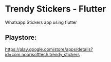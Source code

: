 # Trendy Stickers - Flutter

Whatsapp Stickers app using flutter

## Playstore:

https://play.google.com/store/apps/details?id=com.noorisofttech.trendy_stickers



